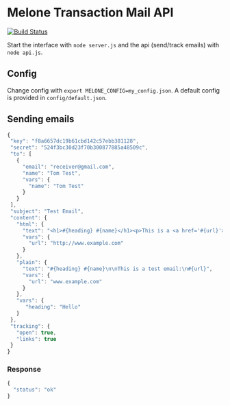 # Melone Transaction Mail API

[![Build Status](https://secure.travis-ci.org/<GITHUB_USER>/<REPO_NAME>.png)](http://travis-ci.org/<GITHUB_USER>/<REPO_NAME>)

Start the interface with `node server.js` and the api (send/track emails) with `node api.js`.

## Config

Change config with `export MELONE_CONFIG=my_config.json`. A default config is provided in `config/default.json`.

## Sending emails

```javascript
{
 "key": "f8a6657dc19b61cbd142c57ebb381128",
 "secret": "524f3bc30d23f70b300877885a48509c",
 "to": [
   {
     "email": "receiver@gmail.com",
     "name": "Tom Test",
     "vars": {
       "name": "Tom Test"
     }
   }
 ],
 "subject": "Test Email",
 "content": {
   "html": {
     "text": "<h1>#{heading} #{name}</h1><p>This is a <a href='#{url}'>test</a> email</p>",
     "vars": {
       "url": "http://www.example.com"
     }
   },
   "plain": {
     "text": "#{heading} #{name}\n\nThis is a test email:\n#{url}",
     "vars": {
       "url": "www.example.com"
     }
   },
   "vars": {
      "heading": "Hello"
   }
 },
 "tracking": {
   "open": true,
   "links": true
 }
}
```

### Response

```javascript
{
  "status": "ok"
}
```
